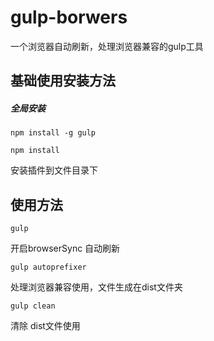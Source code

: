 # gulp-borwers
一个浏览器自动刷新，处理浏览器兼容的gulp工具

## 基础使用安装方法
##### 全局安装

```
npm install -g gulp
```

```
npm install
```
安装插件到文件目录下

## 使用方法

```
gulp
```
开启browserSync 自动刷新

```
gulp autoprefixer
```
处理浏览器兼容使用，文件生成在dist文件夹

```
gulp clean
```

清除 dist文件使用
